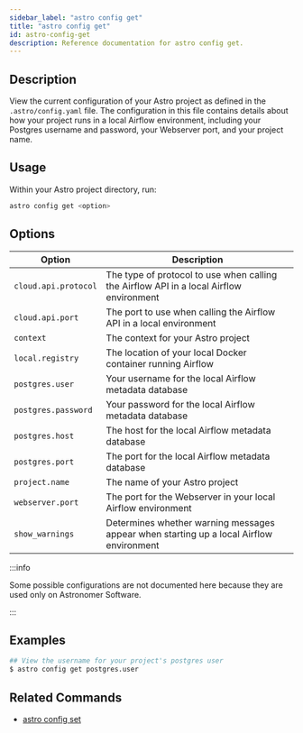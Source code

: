 ```yaml
---
sidebar_label: "astro config get"
title: "astro config get"
id: astro-config-get
description: Reference documentation for astro config get.
---
```


## Description

View the current configuration of your Astro project as defined in the `.astro/config.yaml` file. The configuration in this file contains details about how your project runs in a local Airflow environment, including your Postgres username and password, your Webserver port, and your project name.

## Usage

Within your Astro project directory, run:

```sh
astro config get <option>
```

## Options

| Option              | Description                                                                             |
| ------------------- | --------------------------------------------------------------------------------------- |
| `cloud.api.protocol`  | The type of protocol to use when calling the Airflow API in a local Airflow environment |
| `cloud.api.port`      | The port to use when calling the Airflow API in a local environment                     |
| `context`           | The context for your Astro project                                                      |
| `local.registry`     | The location of your local Docker container running Airflow                             |
| `postgres.user`      | Your username for the local Airflow metadata database                                           |
| `postgres.password`  | Your password for the local Airflow metadata database                                              |
| `postgres.host`      | The host for the local Airflow metadata database                                                   |
| `postgres.port`      | The port for the local Airflow metadata database                                                    |
| `project.name`       | The name of your Astro project                                                       |
| `webserver.port`     | The port for the Webserver in your local Airflow environment                           |
| `show_warnings`      | Determines whether warning messages appear when starting up a local Airflow environment |

:::info

Some possible configurations are not documented here because they are used only on Astronomer Software.

:::

## Examples

```sh
## View the username for your project's postgres user
$ astro config get postgres.user
```

## Related Commands

- [astro config set](cli/astro-config-set.md)
